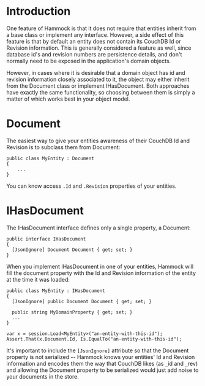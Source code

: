 # Introduction #

One feature of Hammock is that it does not require that entities inherit from a base class or implement any interface. However, a side effect of this feature is that by default an entity does not contain its CouchDB Id or Revision information. This is generally considered a feature as well, since database id's and revision numbers are persistence details, and don't normally need to be exposed in the application's domain objects.

However, in cases where it is desirable that a domain object has id and revision information closely associated to it, the object may either inherit from the Document class or implement IHasDocument. Both approaches have exactly the same functionality, so choosing between them is simply a matter of which works best in your object model.

# Document #

The easiest way to give your entities awareness of their CouchDB Id and Revision is to subclass them from Document:

```
public class MyEntity : Document
{
    ...
}
```

You can know access `.Id` and `.Revision` properties of your entities.

# IHasDocument #

The IHasDocument interface defines only a single property, a Document:

```
public interface IHasDocument
{
  [JsonIgnore] Document Document { get; set; }
}
```

When you implement IHasDocument in one of your entities, Hammock will fill the document property with the Id and Revision information of the entity at the time it was loaded:

```
public class MyEntity : IHasDocument
{
  [JsonIgnore] public Document Document { get; set; }  
  
  public string MyDomainProperty { get; set; }
  ...
}

var x = session.Load<MyEntity>("an-entity-with-this-id");
Assert.That(x.Document.Id, Is.EqualTo("an-entity-with-this-id");
```

It's important to include the `[JsonIgnore]` attribute so that the Document property is not serialized -- Hammock knows your entities' Id and Revision information and encodes them the way that CouchDB likes (as `_`id and `_`rev) and allowing the Document property to be serialized would just add noise to your documents in the store.